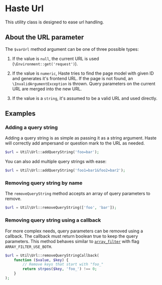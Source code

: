 # Haste Url

This utility class is designed to ease url handling.


## About the URL parameter ##

The `$varUrl` method argument can be one of three possible types:

1. If the value is `null`, the current URL is used (`\Environment::get('request')`).

2. If the value is `numeric`, Haste tries to find the page model with given ID
   and generates it's frontend URL. If the page is not found, an
   `\InvalidArgumentException` is thrown. Query parameters on the current URL
   are merged into the new URL.

3. If the value is a `string`, it's assumed to be a valid URL and used directly.


## Examples ##


### Adding a query string ###

Adding a query string is as simple as passing it as a string argument.
Haste will correctly add ampersand or question mark to the URL as needed.

```php
$url = Util\Url::addQueryString('foo=bar');
```

You can also add multiple query strings with ease:

```php
$url = Util\Url::addQueryString('foo1=bar1&foo2=bar2');
```


### Removing query string by name ###

The `removeQueryString` method accepts an array of query parameters to remove.

```php
$url = Util\Url::removeQueryString(['foo', 'bar']);
```


### Removing query string using a callback ###

For more complex needs, query parameters can be removed using a callback.
The callback must return boolean true to keep the query parameters.
This method behaves similar to [`array_filter`](https://php.net/array_filter)
with flag `ARRAY_FILTER_USE_BOTH`.

```php
$url = Util\Url::removeQueryStringCallback(
    function ($value, $key) {
        // Remove keys that start with "foo_"
        return strpos($key, 'foo_') !== 0;
    }
);
```

